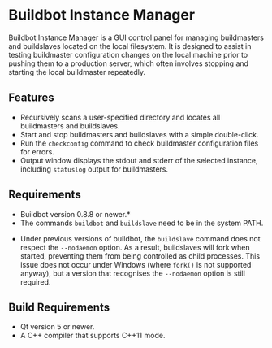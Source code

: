 Buildbot Instance Manager
=========================

Buildbot Instance Manager is a GUI control panel for managing buildmasters and buildslaves located on the local filesystem. It is designed to assist in testing buildmaster configuration changes on the local machine prior to pushing them to a production server, which often involves stopping and starting the local buildmaster repeatedly.

Features
--------

<ul>
	<li>Recursively scans a user-specified directory and locates all buildmasters and buildslaves.</li>
	<li>Start and stop buildmasters and buildslaves with a simple double-click.</li>
	<li>Run the <code style="display:inline;">checkconfig</code> command to check buildmaster configuration files for errors.</li>
	<li>Output window displays the stdout and stderr of the selected instance, including <code style="display:inline;">statuslog</code> output for buildmasters.</li>
</ul>

Requirements
------------

<ul>
	<li>Buildbot version 0.8.8 or newer.*</li>
	<li>The commands <code style="display:inline;">buildbot</code> and <code style="display:inline;">buildslave</code> need to be in the system PATH.</li>
</ul>

* Under previous versions of buildbot, the <code style="display:inline;">buildslave</code> command does not respect the <code style="display:inline;">--nodaemon</code> option. As a result, buildslaves will fork when started, preventing them from being controlled as child processes. This issue does not occur under Windows (where <code style="display:inline;">fork()</code> is not supported anyway), but a version that recognises the <code style="display:inline;">--nodaemon</code> option is still required.

Build Requirements
------------------

<ul>
	<li>Qt version 5 or newer.</li>
	<li>A C++ compiler that supports C++11 mode.</li>
</ul>
